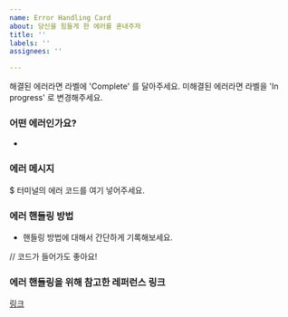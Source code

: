 ```yaml
---
name: Error Handling Card
about: 당신을 힘들게 한 에러를 혼내주자
title: ''
labels: ''
assignees: ''

---
```


해결된 에러라면 라벨에 'Complete' 를 달아주세요.
미해결된 에러라면 라벨을 'In progress' 로 변경해주세요.

### 어떤 에러인가요?
- 

### 에러 메시지

$ 터미널의 에러 코드를 여기 넣어주세요.


### 에러 핸들링 방법

- 핸들링 방법에 대해서 간단하게 기록해보세요.

// 코드가 들어가도 좋아요!


### 에러 핸들링을 위해 참고한 레퍼런스 링크

[링크]()
